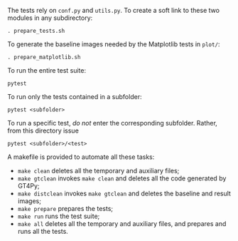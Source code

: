 The tests rely on `conf.py` and `utils.py`. To create a soft link to these two modules
in any subdirectory:

    . prepare_tests.sh
    
To generate the baseline images needed by the Matplotlib tests in `plot/`:
    
    . prepare_matplotlib.sh
    
To run the entire test suite:

    pytest
    
To run only the tests contained in a subfolder:

    pytest <subfolder>
    
To run a specific test, *do not* enter the corresponding subfolder. Rather, from
this directory issue

    pytest <subfolder>/<test>
    
A makefile is provided to automate all these tasks:

  - `make clean` deletes all the temporary and auxiliary files;
  - `make gtclean` invokes `make clean` and deletes all the code generated by GT4Py;
  - `make distclean` invokes `make gtclean` and deletes the baseline and result images;
  - `make prepare` prepares the tests;
  - `make run` runs the test suite;
  - `make all` deletes all the temporary and auxiliary files, and prepares and runs
    all the tests.